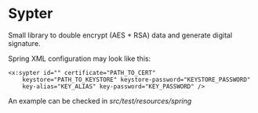 # Sypter
Small library to double encrypt (AES + RSA) data and generate digital signature.

Spring XML configuration may look like this:

	<x:sypter id="" certificate="PATH_TO_CERT"
		keystore="PATH_TO_KEYSTORE" keystore-password="KEYSTORE_PASSWORD"
		key-alias="KEY_ALIAS" key-password="KEY_PASSWORD" />

An example can be checked in <i>src/test/resources/spring</i>